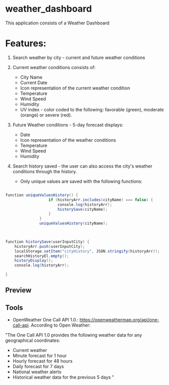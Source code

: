 # weather_dashboard

This application consists of a Weather Dashboard

# Features:

1. Search weather by city - current and future weather conditions

2. Current weather conditions consists of:
    - City Name
    - Current Date
    - Icon representation of the current weather condition
    - Temperature
    - Wind Speed
    - Humidity
    - UV index - color coded to the following: favorable (green), moderate (orange) or severe (red).

3. Future Weather conditions - 5-day forecast displays:
    - Date
    - Icon representation of the weather conditions
    - Temperature
    - Wind Speed
    - Humidity

4. Search history saved - the user can also access the city's weather conditions through the history.
    - Only unique values are saved with the following functions:

 ````java

 function uniqueValuesHistory() {
					if (historyArr.includes(cityName) === false) {
						console.log(historyArr);
						historySave(cityName);
					}
				}
				uniqueValuesHistory(cityName);
    
````

````java

function historySave(userInputCity) {
	historyArr.push(userInputCity);
	localStorage.setItem("cityHistory", JSON.stringify(historyArr));
	searchHistoryEl.empty();
	historyDisplay();
	console.log(historyArr);

}

````



## Preview



## Tools

- OpenWeather One Call API 1.0.: https://openweathermap.org/api/one-call-api. 
 According to Open Weather:

"The One Call API 1.0 provides the following weather data for any geographical coordinates:
 - Current weather
 - Minute forecast for 1 hour
 - Hourly forecast for 48 hours
 - Daily forecast for 7 days
 - National weather alerts
 - Historical weather data for the previous 5 days "



